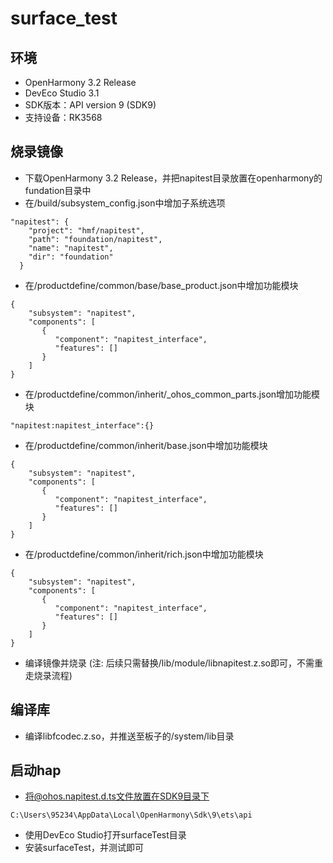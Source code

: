 # surface_test
## 环境
+ OpenHarmony 3.2 Release
+ DevEco Studio 3.1
+ SDK版本：API version 9 (SDK9)
+ 支持设备：RK3568

## 烧录镜像
+ 下载OpenHarmony 3.2 Release，并把napitest目录放置在openharmony的fundation目录中
+ 在/build/subsystem_config.json中增加子系统选项
```
"napitest": {
    "project": "hmf/napitest",
    "path": "foundation/napitest",
    "name": "napitest",
    "dir": "foundation"
  }
```
+ 在/productdefine/common/base/base_product.json中增加功能模块
```
{
    "subsystem": "napitest",
    "components": [
       {
          "component": "napitest_interface",
          "features": []
       }
    ]
}
```
+ 在/productdefine/common/inherit/_ohos_common_parts.json增加功能模块
```
"napitest:napitest_interface":{}
```
+ 在/productdefine/common/inherit/base.json中增加功能模块
```
{
    "subsystem": "napitest",
    "components": [
       {
          "component": "napitest_interface",
          "features": []
       }
    ]
}
```
+ 在/productdefine/common/inherit/rich.json中增加功能模块
```
{
    "subsystem": "napitest",
    "components": [
       {
          "component": "napitest_interface",
          "features": []
       }
    ]
}
```
+ 编译镜像并烧录
(注: 后续只需替换/lib/module/libnapitest.z.so即可，不需重走烧录流程)

## 编译库
+ 编译libfcodec.z.so，并推送至板子的/system/lib目录

## 启动hap
+ 将@ohos.napitest.d.ts文件放置在SDK9目录下
```
C:\Users\95234\AppData\Local\OpenHarmony\Sdk\9\ets\api
```
+ 使用DevEco Studio打开surfaceTest目录
+ 安装surfaceTest，并测试即可



